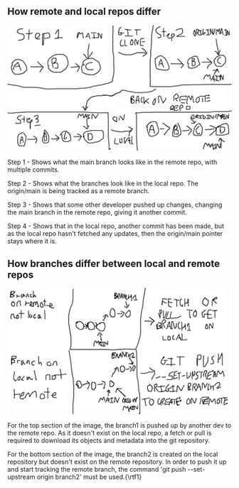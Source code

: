 ## How remote and local repos differ
![Git remote pointers](./images/gitremotestart.png)

Step 1 - Shows what the main branch looks like in the remote repo, with multiple commits.

Step 2 - Shows what the branches look like in the local repo. The origin/main is being tracked as a remote branch.

Step 3 - Shows that some other developer pushed up changes, changing the main branch in the remote repo, giving it another commit.

Step 4 - Shows that in the local repo, another commit has been made, but as the local repo hasn't fetched any updates, then the origin/main pointer stays where it is.

## How branches differ between local and remote repos

![Git remote branches](./images/gitremoteend.png)

For the top section of the image, the branch1 is pushed up by another dev to the remote repo. As it doesn't exist on the local repo, a fetch or pull is required to download its objects and metadata into the git repository.

For the bottom section of the image, the branch2 is created on the local repository but doesn't exist on the remote repository. In order to push it up and start tracking the remote branch, the command 'git push --set-upstream origin branch2' must be used.{\rtf1}